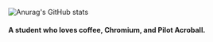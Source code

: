 ![Anurag's GitHub stats](https://github-readme-stats.vercel.app/api?username=Tachyon711&show_icons=true&theme=transparent)

#### A student who loves coffee, Chromium, and Pilot Acroball.

<!---
Tachyon711/Tachyon711 is a ✨ special ✨ repository because its `README.md` (this file) appears on your GitHub profile.
You can click the Preview link to take a look at your changes.
--->
